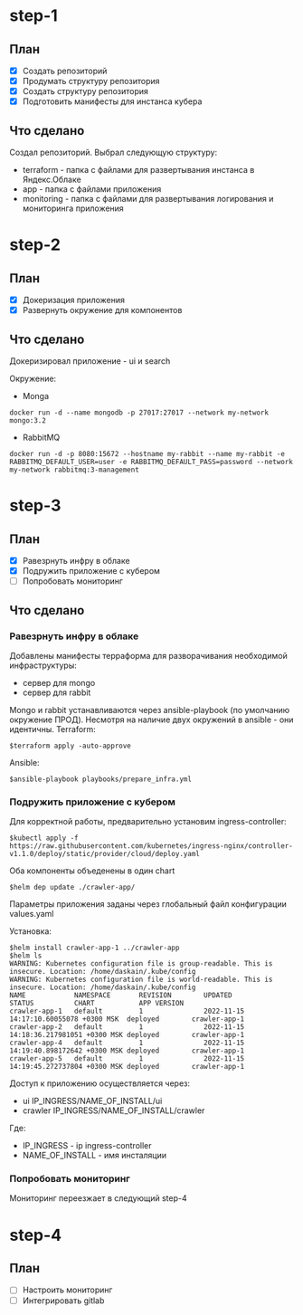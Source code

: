 # step-1
## План
 - [x] Создать репозиторий
 - [x] Продумать структуру репозитория
 - [x] Создать структуру репозитория
 - [x] Подготовить манифесты для инстанса кубера

## Что сделано
Создал репозиторий. Выбрал следующую структуру:
 - terraform - папка с файлами для развертывания инстанса в Яндекс.Облаке
 - app - папка с файлами приложения
 - monitoring - папка с файлами для развертывания логирования и мониторинга приложения 

# step-2
## План
 - [x] Докеризация приложения
 - [x] Развернуть окружение для компонентов

 ## Что сделано
 Докеризировал приложение - ui и search

 Окружение:

 - Monga
 ```
 docker run -d --name mongodb -p 27017:27017 --network my-network  mongo:3.2
 ```

 - RabbitMQ
 ```
 docker run -d -p 8080:15672 --hostname my-rabbit --name my-rabbit -e RABBITMQ_DEFAULT_USER=user -e RABBITMQ_DEFAULT_PASS=password --network my-network rabbitmq:3-management

 ```

# step-3
## План
 - [x] Равезрнуть инфру в облаке
 - [x] Подружить приложение с кубером
 - [ ] Попробовать мониторинг

## Что сделано
### Равезрнуть инфру в облаке
Добавлены манифесты терраформа для разворачивания необходимой инфраструктуры:
 - сервер для mongo
 - сервер для rabbit

 Mongo и rabbit устанавливаются через ansible-playbook (по умолчанию окружение ПРОД). Несмотря на наличие двух окружений в ansible - они идентичны.
 Terraform:
```
$terraform apply -auto-approve
```
Ansible:
```
$ansible-playbook playbooks/prepare_infra.yml
```

### Подружить приложение с кубером
Для корректной работы, предварительно установим ingress-controller:
```
$kubectl apply -f https://raw.githubusercontent.com/kubernetes/ingress-nginx/controller-v1.1.0/deploy/static/provider/cloud/deploy.yaml
```
Оба компоненты объеденены в один chart
```
$helm dep update ./crawler-app/
```

Параметры приложения заданы через глобальный файл конфигурации values.yaml

Установка:
```
$helm install crawler-app-1 ../crawler-app
$helm ls
WARNING: Kubernetes configuration file is group-readable. This is insecure. Location: /home/daskain/.kube/config
WARNING: Kubernetes configuration file is world-readable. This is insecure. Location: /home/daskain/.kube/config
NAME            NAMESPACE       REVISION        UPDATED                                 STATUS          CHART           APP VERSION
crawler-app-1   default         1               2022-11-15 14:17:10.60055078 +0300 MSK  deployed        crawler-app-1              
crawler-app-2   default         1               2022-11-15 14:18:36.217981051 +0300 MSK deployed        crawler-app-1              
crawler-app-4   default         1               2022-11-15 14:19:40.898172642 +0300 MSK deployed        crawler-app-1              
crawler-app-5   default         1               2022-11-15 14:19:45.272737804 +0300 MSK deployed        crawler-app-1   
```
Доступ к приложению осуществляется через:
 - ui IP_INGRESS/NAME_OF_INSTALL/ui
 - crawler IP_INGRESS/NAME_OF_INSTALL/crawler

 Где:
  - IP_INGRESS - ip ingress-controller
  - NAME_OF_INSTALL - имя инсталяции

### Попробовать мониторинг
Мониторинг переезжает в следующий  step-4


# step-4
## План
 - [ ] Настроить мониторинг
 - [ ] Интегрировать gitlab